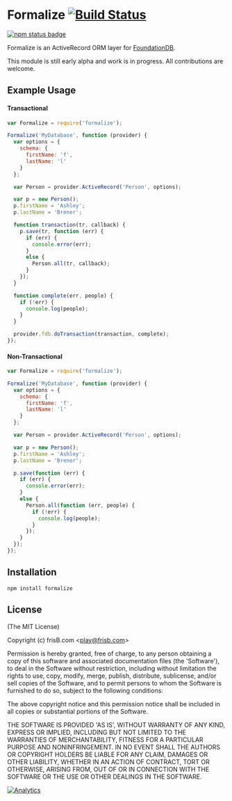# Formalize [![Build Status](https://travis-ci.org/frisb/formalize.png)](http://travis-ci.org/frisb/formalize)

[![npm status badge](https://nodei.co/npm/formalize.png?stars=true&downloads=true)](https://nodei.co/npm/formalize/)

Formalize is an ActiveRecord ORM layer for [FoundationDB](http://foundationdb.com).

This module is still early alpha and work is in progress. All contributions are welcome.

## Example Usage

#### Transactional
``` js
var Formalize = require('formalize');

Formalize('MyDatabase', function (provider) {
  var options = {
    schema: {
      firstName: 'f',
      lastName: 'l'
    }
  };

  var Person = provider.ActiveRecord('Person', options);

  var p = new Person();
  p.firstName = 'Ashley';
  p.lastName = 'Brener';

  function transaction(tr, callback) {
    p.save(tr, function (err) {
      if (err) {
        console.error(err);
      }
      else {
        Person.all(tr, callback);
      }
    });
  }

  function complete(err, people) {
    if (!err) {
      console.log(people);
    }
  }

  provider.fdb.doTransaction(transaction, complete);
});
```

#### Non-Transactional
``` js
var Formalize = require('formalize');

Formalize('MyDatabase', function (provider) {
  var options = {
    schema: {
      firstName: 'f',
      lastName: 'l'
    }
  };

  var Person = provider.ActiveRecord('Person', options);

  var p = new Person();
  p.firstName = 'Ashley';
  p.lastName = 'Brener';

  p.save(function (err) {
    if (err) {
      console.error(err);
    }
    else {
      Person.all(function (err, people) {
        if (!err) {
          console.log(people);
        }
      });
    }
  });
});
```

## Installation
```
npm install formalize
```

## License

(The MIT License)

Copyright (c) frisB.com &lt;play@frisb.com&gt;

Permission is hereby granted, free of charge, to any person obtaining
a copy of this software and associated documentation files (the
'Software'), to deal in the Software without restriction, including
without limitation the rights to use, copy, modify, merge, publish,
distribute, sublicense, and/or sell copies of the Software, and to
permit persons to whom the Software is furnished to do so, subject to
the following conditions:

The above copyright notice and this permission notice shall be
included in all copies or substantial portions of the Software.

THE SOFTWARE IS PROVIDED 'AS IS', WITHOUT WARRANTY OF ANY KIND,
EXPRESS OR IMPLIED, INCLUDING BUT NOT LIMITED TO THE WARRANTIES OF
MERCHANTABILITY, FITNESS FOR A PARTICULAR PURPOSE AND NONINFRINGEMENT.
IN NO EVENT SHALL THE AUTHORS OR COPYRIGHT HOLDERS BE LIABLE FOR ANY
CLAIM, DAMAGES OR OTHER LIABILITY, WHETHER IN AN ACTION OF CONTRACT,
TORT OR OTHERWISE, ARISING FROM, OUT OF OR IN CONNECTION WITH THE
SOFTWARE OR THE USE OR OTHER DEALINGS IN THE SOFTWARE.

[![Analytics](https://ga-beacon.appspot.com/UA-40562957-7/formalize/readme)](https://github.com/igrigorik/ga-beacon)
